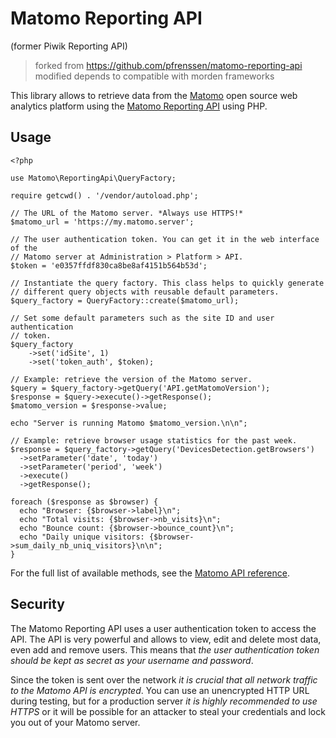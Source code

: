 # Matomo Reporting API

(former Piwik Reporting API)
> forked from https://github.com/pfrenssen/matomo-reporting-api
> modified depends to compatible with morden frameworks

This library allows to retrieve data from the [Matomo](https://matomo.org) open
source web analytics platform using the [Matomo Reporting
API](https://developer.matomo.org/api-reference/reporting-api) using PHP.

## Usage

```
<?php

use Matomo\ReportingApi\QueryFactory;

require getcwd() . '/vendor/autoload.php';

// The URL of the Matomo server. *Always use HTTPS!*
$matomo_url = 'https://my.matomo.server';

// The user authentication token. You can get it in the web interface of the
// Matomo server at Administration > Platform > API.
$token = 'e0357ffdf830ca8be8af4151b564b53d';

// Instantiate the query factory. This class helps to quickly generate
// different query objects with reusable default parameters.
$query_factory = QueryFactory::create($matomo_url);

// Set some default parameters such as the site ID and user authentication
// token. 
$query_factory
    ->set('idSite', 1)
    ->set('token_auth', $token);

// Example: retrieve the version of the Matomo server.
$query = $query_factory->getQuery('API.getMatomoVersion');
$response = $query->execute()->getResponse();
$matomo_version = $response->value;

echo "Server is running Matomo $matomo_version.\n\n";

// Example: retrieve browser usage statistics for the past week.
$response = $query_factory->getQuery('DevicesDetection.getBrowsers')
  ->setParameter('date', 'today')
  ->setParameter('period', 'week')
  ->execute()
  ->getResponse();

foreach ($response as $browser) {
  echo "Browser: {$browser->label}\n";
  echo "Total visits: {$browser->nb_visits}\n";
  echo "Bounce count: {$browser->bounce_count}\n";
  echo "Daily unique visitors: {$browser->sum_daily_nb_uniq_visitors}\n\n";
}
```

For the full list of available methods, see the [Matomo API
reference](https://developer.matomo.org/api-reference/reporting-api).

## Security

The Matomo Reporting API uses a user authentication token to access the API. The
API is very powerful and allows to view, edit and delete most data, even add
and remove users. This means that *the user authentication token should be kept
as secret as your username and password*.

Since the token is sent over the network *it is crucial that all network
traffic to the Matomo API is encrypted*. You can use an unencrypted HTTP URL
during testing, but for a production server *it is highly recommended to use
HTTPS* or it will be possible for an attacker to steal your credentials and
lock you out of your Matomo server.
